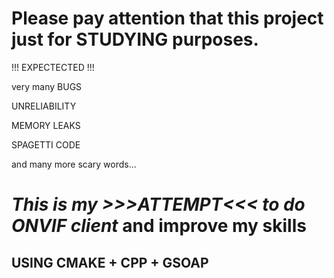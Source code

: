 # Please pay attention that this project just for STUDYING purposes.
!!! EXPECTECTED !!!

  very many BUGS
  
  UNRELIABILITY
  
  MEMORY LEAKS
  
  SPAGETTI CODE
  
  and many more scary words...

# *This is my >>>ATTEMPT<<< to do ONVIF client* and improve my skills
## USING CMAKE + CPP + GSOAP
